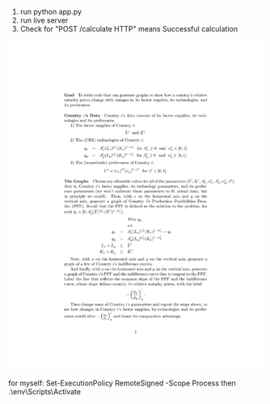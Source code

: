 1. run python app.py
2. run live server
3. Check for "POST /calculate HTTP" means Successful calculation

![Autarky](/static/css/Autarky.png)



for myself: Set-ExecutionPolicy RemoteSigned -Scope Process then .\env\Scripts\Activate
